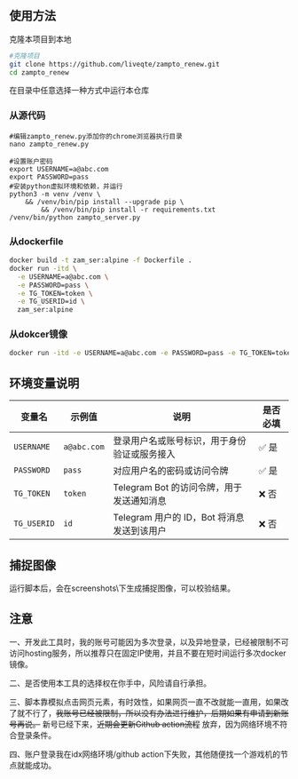 ## 使用方法
克隆本项目到本地
```bash
#克隆项目
git clone https://github.com/liveqte/zampto_renew.git
cd zampto_renew
```
在目录中任意选择一种方式中运行本仓库
### 从源代码
```
#编辑zampto_renew.py添加你的chrome浏览器执行目录
nano zampto_renew.py
```
```
#设置账户密码
export USERNAME=a@abc.com
export PASSWORD=pass
#安装python虚拟环境和依赖，并运行
python3 -m venv /venv \
    && /venv/bin/pip install --upgrade pip \
        && /venv/bin/pip install -r requirements.txt
/venv/bin/python zampto_server.py
```
### 从dockerfile
```bash
docker build -t zam_ser:alpine -f Dockerfile .
docker run -itd \
  -e USERNAME=a@abc.com \
  -e PASSWORD=pass \
  -e TG_TOKEN=token \
  -e TG_USERID=id \
  zam_ser:alpine
```
### 从dokcer镜像
```bash
docker run -itd -e USERNAME=a@abc.com -e PASSWORD=pass -e TG_TOKEN=token -e TG_USERID=id ghcr.io/liveqte/zampto_renew:latest
```
## 环境变量说明
| 变量名      | 示例值         | 说明                                         | 是否必填 |
|-------------|----------------|----------------------------------------------|-----------|
| `USERNAME`  | `a@abc.com`    | 登录用户名或账号标识，用于身份验证或服务接入 | ✅ 是      |
| `PASSWORD`  | `pass`         | 对应用户名的密码或访问令牌                   | ✅ 是      |
| `TG_TOKEN`  | `token`        | Telegram Bot 的访问令牌，用于发送通知消息    | ❌ 否      |
| `TG_USERID` | `id`           | Telegram 用户的 ID，Bot 将消息发送到该用户    | ❌ 否      |

## 捕捉图像
运行脚本后，会在screenshots\下生成捕捉图像，可以校验结果。

## 注意
一、开发此工具时，我的账号可能因为多次登录，以及异地登录，已经被限制不可访问hosting服务，所以推荐只在固定IP使用，并且不要在短时间运行多次docker镜像。

二、是否使用本工具的选择权在你手中，风险请自行承担。

三、脚本靠模拟点击网页元素，有时效性，如果网页一直不改就能一直用，如果改了就不行了，~~我账号已经被限制，所以没有办法进行维护，后期如果有申请到新账号再说。~~ 新号已经下来，~~近期会更新Github action流程~~ 放弃，因为网络环境不符合登录条件。

四、账户登录我在idx网络环境/github action下失败，其他随便找一个游戏机的节点就能成功。
